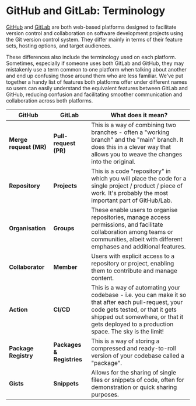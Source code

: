 # GitHub and GitLab: Terminology

[GitHub](/training_resources/git/quick_start_guides/github_quick_start_guide/) and [GitLab](/training_resources/git/quick_start_guides/gitlab_quick_start_guide/) are both web-based platforms designed to facilitate version control and collaboration on software development projects using the Git version control system. They differ mainly in terms of their feature sets, hosting options, and target audiences.


These differences also include the terminology used on each platform. Sometimes, especially if someone uses both GitLab and GitHub, they may mistakenly use a term common to one platform when talking about another and end up confusing those around them who are less familiar. We've put together a handy list of features both platforms offer under different names so users can easily understand the equivalent features between GitLab and GitHub, reducing confusion and facilitating smoother communication and collaboration across both platforms.

|  GitHub  | GitLab | What does it mean? |
| -------- | ------- | ------- |
|**Merge request (MR)**|**Pull-request (PR)**|This is a way of combining two branches - often a "working branch" and the "main" branch. It does this in a clever way that allows you to weave the changes into the original.|
|**Repository**|**Projects**|This is a code "repository" in which you will place the code for a single project / product / piece of work. It's probably the most important part of GitHub/Lab.|
|**Organisation**|**Groups**|These enable users to organise repositories, manage access permissions, and facilitate collaboration among teams or communities, albeit with different emphases and additional features.|
|**Collaborator**|**Member**|Users with explicit access to a repository or project, enabling them to contribute and manage content.|
|**Action**|**CI/CD**|This is a way of automating your codebase - i.e. you can make it so that after each pull-request, your code gets tested, or that it gets shipped out somewhere, or that it gets deployed to a production space. The sky is the limit!|
|**Package Registry**|**Packages & Registries**|This is a way of storing a compressed and ready-to-roll version of your codebase called a "package".|
|**Gists**|**Snippets**|Allows for the sharing of single files or snippets of code, often for demonstration or quick sharing purposes.|